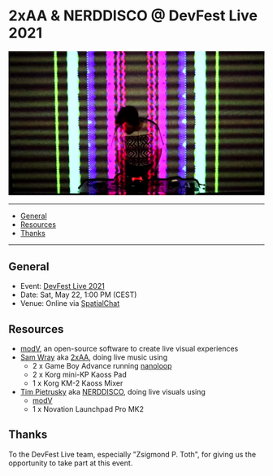 <h1>2xAA &  NERDDISCO @ DevFest Live 2021</h1>

[![2xAA & NERDDISCO @ DevFest Live 2021 - Recap](media/20210522_2xAA_NERDDISCO_DevFestLive_Show-recap.jpg)](media/20210522_2xAA_NERDDISCO_DevFestLive_Show-recap.mp4)

---

- [General](#general)
- [Resources](#resources)
- [Thanks](#thanks)

---

## General

* Event: [DevFest Live 2021](https://devfest.live)
* Date: Sat, May 22, 1:00 PM (CEST)
* Venue: Online via [SpatialChat](https://spatial.chat/)

## Resources

* [modV](https://modv.vcync.gl), an open-source software to create live visual experiences
* [Sam Wray](https://twitter.com/_2xAA) aka [2xAA](https://2xaa.fm/), doing live music using 
  * 2 x Game Boy Advance running [nanoloop](https://www.nanoloop.com/two/index.html)
  * 2 x Korg mini-KP Kaoss Pad
  * 1 x Korg KM-2 Kaoss Mixer
* [Tim Pietrusky](https://twitter.com/TimPietrusky) aka [NERDDISCO](https://nerddis.co), doing live visuals using 
  * [modV](https://modv.vcync.gl)
  * 1 x Novation Launchpad Pro MK2

## Thanks

To the DevFest Live team, especially "Zsigmond P. Toth", for giving us the opportunity to take part at this event. 